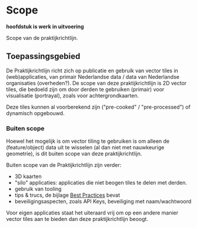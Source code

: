 # Scope
**hoofdstuk is werk in uitvoering**

Scope van de praktijkrichtlijn.

## Toepassingsgebied
De Praktijkrichtlijn richt zich op publicatie en gebruik van vector tiles in (web)applicaties, van primair Nederlandse data / data van Nederlandse organisaties (overheden?). De scope van deze praktijkrichtlijn is 2D vector tiles, die bedoeld zijn om door derden te gebruiken (primair) voor visualisatie (portrayal), zoals voor achtergrondkaarten.

Deze tiles kunnen al voorberekend zijn ("pre-cooked" / "pre-processed") of dynamisch opgebouwd.

### Buiten scope
Hoewel het mogelijk is om vector tiling te gebruiken is om alleen de (feature/object) data uit te wisselen (al dan niet met nauwkeurige geometrie), is dit buiten scope van deze praktijkrichtlijn.

Buiten scope van de Praktijkrichtlijn zijn verder:
- 3D kaarten
- "silo" applicaties: applicaties die niet beogen tiles te delen met derden.
- gebruik van tooling
- tips & trucs, de bijlage [Best Practices](#BestPractices) bevat
- beveiligingsaspecten, zoals API Keys, beveiliging met naam/wachtwoord

Voor eigen applicaties staat het uiteraard vrij om op een andere manier vector tiles aan te bieden dan deze praktijkrichtlijn beoogt.
